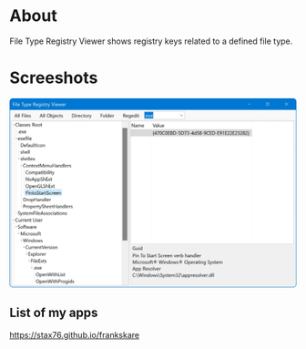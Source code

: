 
# About

File Type Registry Viewer shows registry keys related to a defined file type.


# Screeshots

![Screenshot](Screenshot.webp)


List of my apps
---------------

https://stax76.github.io/frankskare
